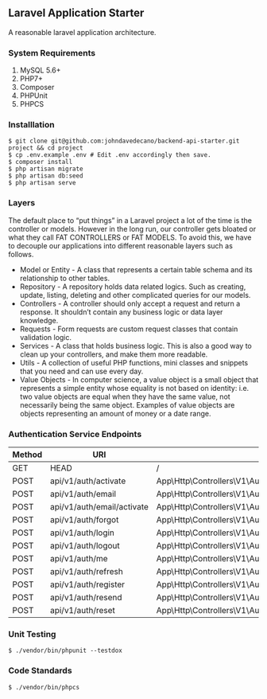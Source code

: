 ## Laravel Application Starter

A reasonable laravel application architecture.

### System Requirements

1. MySQL 5.6+
2. PHP7+
3. Composer
4. PHPUnit
5. PHPCS

### Installlation

```
$ git clone git@github.com:johndavedecano/backend-api-starter.git project && cd project
$ cp .env.example .env # Edit .env accordingly then save.
$ composer install
$ php artisan migrate
$ php artisan db:seed
$ php artisan serve
```

### Layers

The default place to “put things” in a Laravel project a lot of the time is the controller or models. However
in the long run, our controller gets bloated or what they call FAT CONTROLLERS or FAT MODELS. To avoid this, we 
have to decouple our applications into different reasonable layers such as follows.

* Model or Entity - A class that represents a certain table schema and its relationship to other tables. 
* Repository - A repository holds data related logics. Such as creating, update, listing, deleting and other complicated queries for our models.
* Controllers -  A controller should only accept a request and return a response. It shouldn’t contain any business logic or data layer knowledge.
* Requests - Form requests are custom request classes that contain validation logic.
* Services - A class that holds business logic. This is also a good way to clean up your controllers, and make them more readable.
* Utils - A collection of useful PHP functions, mini classes and snippets that you need and can use every day.
* Value Objects - In computer science, a value object is a small object that represents a simple entity whose equality is not based on identity: i.e. two value objects are equal when they have the same value, not necessarily being the same object. Examples of value objects are objects representing an amount of money or a date range.

### Authentication Service Endpoints

| Method   | URI                        | Action                                                       |
|----------|----------------------------|--------------------------------------------------------------|
| GET|HEAD | /                          | Closure                                                      |
| POST     | api/v1/auth/activate       | App\Http\Controllers\V1\Auth\RegistrationController@activate |
| POST     | api/v1/auth/email          | App\Http\Controllers\V1\Auth\EmailController@update          |
| POST     | api/v1/auth/email/activate | App\Http\Controllers\V1\Auth\EmailController@activate        |
| POST     | api/v1/auth/forgot         | App\Http\Controllers\V1\Auth\ForgotPasswordController@forgot |
| POST     | api/v1/auth/login          | App\Http\Controllers\V1\Auth\LoginController@login           |
| POST     | api/v1/auth/logout         | App\Http\Controllers\V1\Auth\LoginController@logout          |
| POST     | api/v1/auth/me             | App\Http\Controllers\V1\Auth\UserController@me               |
| POST     | api/v1/auth/refresh        | App\Http\Controllers\V1\Auth\LoginController@refresh         |
| POST     | api/v1/auth/register       | App\Http\Controllers\V1\Auth\RegistrationController@register |
| POST     | api/v1/auth/resend         | App\Http\Controllers\V1\Auth\RegistrationController@resend   |
| POST     | api/v1/auth/reset          | App\Http\Controllers\V1\Auth\ResetPasswordController@reset   |


### Unit Testing

```
$ ./vendor/bin/phpunit --testdox
```

### Code Standards

```
$ ./vendor/bin/phpcs
```

